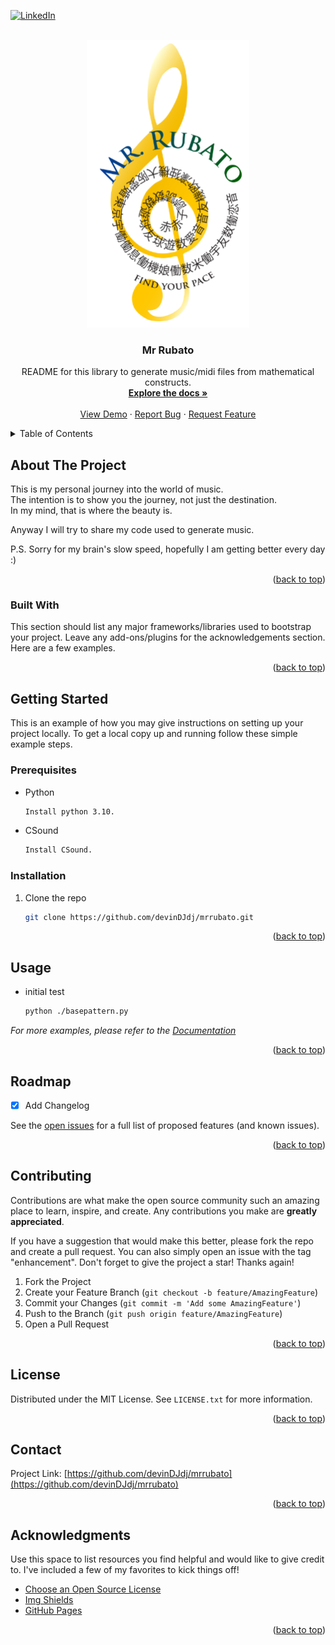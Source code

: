 <!-- Improved compatibility of back to top link: See: https://github.com/othneildrew/Best-README-Template/pull/73 -->
<a name="readme-top"></a>
<!--
*** Thanks for checking out the Best-README-Template. If you have a suggestion
*** that would make this better, please fork the repo and create a pull request
*** or simply open an issue with the tag "enhancement".
*** Don't forget to give the project a star!
*** Thanks again! Now go create something AMAZING! :D
-->



<!-- PROJECT SHIELDS -->
<!--
*** I'm using markdown "reference style" links for readability.
*** Reference links are enclosed in brackets [ ] instead of parentheses ( ).
*** See the bottom of this document for the declaration of the reference variables
*** for contributors-url, forks-url, etc. This is an optional, concise syntax you may use.
*** https://www.markdownguide.org/basic-syntax/#reference-style-links
-->
[![LinkedIn][linkedin-shield]][linkedin-url]



<!-- PROJECT LOGO -->
<br />
<div align="center">
  <a href="https://www.youtube.com/channel/UC4dK3RpqBq2JpIkRmQn6HOA/">
    <img src="mrrubatolarge.PNG" alt="Logo" width="260" height="460">
  </a>

  <h3 align="center">Mr Rubato</h3>

  <p align="center">
    README for this library to generate music/midi files from mathematical constructs.  
    <br />
    <a href="https://github.com/devinDJdj/mrrubato"><strong>Explore the docs »</strong></a>
    <br />
    <br />
    <a href="https://github.com/devinDJdj/mrrubato">View Demo</a>
    ·
    <a href="https://github.com/devinDJdj/mrrubato/issues">Report Bug</a>
    ·
    <a href="https://github.com/devinDJdj/mrrubato/issues">Request Feature</a>
  </p>
</div>



<!-- TABLE OF CONTENTS -->
<details>
  <summary>Table of Contents</summary>
  <ol>
    <li>
      <a href="#about-the-project">About The Project</a>
      <ul>
        <li><a href="#built-with">Built With</a></li>
      </ul>
    </li>
    <li>
      <a href="#getting-started">Getting Started</a>
      <ul>
        <li><a href="#prerequisites">Prerequisites</a></li>
        <li><a href="#installation">Installation</a></li>
      </ul>
    </li>
    <li><a href="#usage">Usage</a></li>
    <li><a href="#roadmap">Roadmap</a></li>
    <li><a href="#contributing">Contributing</a></li>
    <li><a href="#license">License</a></li>
    <li><a href="#contact">Contact</a></li>
    <li><a href="#acknowledgments">Acknowledgments</a></li>
  </ol>
</details>



<!-- ABOUT THE PROJECT -->
## About The Project


This is my personal journey into the world of music.  
The intention is to show you the journey, not just the destination.  
In my mind, that is where the beauty is.  

Anyway I will try to share my code used to generate music.  

P.S. Sorry for my brain's slow speed, hopefully I am getting better every day :)


<p align="right">(<a href="#readme-top">back to top</a>)</p>



### Built With

This section should list any major frameworks/libraries used to bootstrap your project. Leave any add-ons/plugins for the acknowledgements section. Here are a few examples.


<p align="right">(<a href="#readme-top">back to top</a>)</p>



<!-- GETTING STARTED -->
## Getting Started

This is an example of how you may give instructions on setting up your project locally.
To get a local copy up and running follow these simple example steps.

### Prerequisites

* Python
  ```sh
  Install python 3.10.
  ```
* CSound
  ```sh
  Install CSound.
  ```

### Installation

1. Clone the repo
   ```sh
   git clone https://github.com/devinDJdj/mrrubato.git
   ```

<p align="right">(<a href="#readme-top">back to top</a>)</p>



<!-- USAGE EXAMPLES -->
## Usage

* initial test
  ```sh
  python ./basepattern.py
  ```

_For more examples, please refer to the [Documentation](https://csound.com/docs/ctcsound/ctcsound-API.html)_

<p align="right">(<a href="#readme-top">back to top</a>)</p>



<!-- ROADMAP -->
## Roadmap

- [x] Add Changelog

See the [open issues](https://github.com/devinDJdj/mrrubato/issues) for a full list of proposed features (and known issues).

<p align="right">(<a href="#readme-top">back to top</a>)</p>



<!-- CONTRIBUTING -->
## Contributing

Contributions are what make the open source community such an amazing place to learn, inspire, and create. Any contributions you make are **greatly appreciated**.

If you have a suggestion that would make this better, please fork the repo and create a pull request. You can also simply open an issue with the tag "enhancement".
Don't forget to give the project a star! Thanks again!

1. Fork the Project
2. Create your Feature Branch (`git checkout -b feature/AmazingFeature`)
3. Commit your Changes (`git commit -m 'Add some AmazingFeature'`)
4. Push to the Branch (`git push origin feature/AmazingFeature`)
5. Open a Pull Request

<p align="right">(<a href="#readme-top">back to top</a>)</p>



<!-- LICENSE -->
## License

Distributed under the MIT License. See `LICENSE.txt` for more information.

<p align="right">(<a href="#readme-top">back to top</a>)</p>



<!-- CONTACT -->
## Contact

Project Link: [https://github.com/devinDJdj/mrrubato](https://github.com/devinDJdj/mrrubato)

<p align="right">(<a href="#readme-top">back to top</a>)</p>



<!-- ACKNOWLEDGMENTS -->
## Acknowledgments

Use this space to list resources you find helpful and would like to give credit to. I've included a few of my favorites to kick things off!

* [Choose an Open Source License](https://choosealicense.com)
* [Img Shields](https://shields.io)
* [GitHub Pages](https://pages.github.com)

<p align="right">(<a href="#readme-top">back to top</a>)</p>



<!-- MARKDOWN LINKS & IMAGES -->
<!-- https://www.markdownguide.org/basic-syntax/#reference-style-links -->
[linkedin-shield]: https://img.shields.io/badge/-LinkedIn-black.svg?style=for-the-badge&logo=linkedin&colorB=555
[linkedin-url]: https://linkedin.com/in/devinjacobsondj
[product-screenshot]: images/mrrubatolarge.jpg
